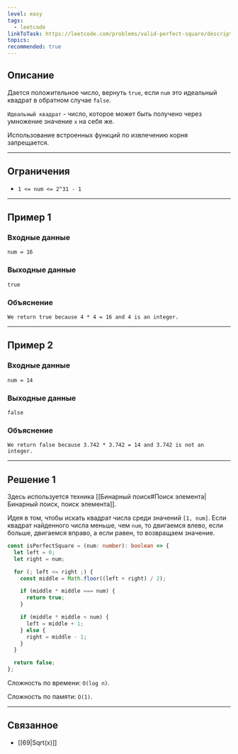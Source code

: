 ```yaml
---
level: easy
tags:
  - leetcode
linkToTask: https://leetcode.com/problems/valid-perfect-square/description/
topics: 
recommended: true
---
```

## Описание

Дается положительное число, вернуть `true`, если `num` это идеальный квадрат в обратном случае `false`.

`Идеальный квадрат` - число, которое может быть получено через умножение значение `x` на себя же.

Использование встроенных функций по извлечению корня запрещается.

---
## Ограничения

- `1 <= num <= 2^31 - 1`

---
## Пример 1

### Входные данные

```
num = 16
```
### Выходные данные

```
true
```
### Объяснение

```
We return true because 4 * 4 = 16 and 4 is an integer.
```

---
## Пример 2

### Входные данные

```
num = 14
```
### Выходные данные

```
false
```
### Объяснение

```
We return false because 3.742 * 3.742 = 14 and 3.742 is not an integer.
```

---
## Решение 1

Здесь используется техника [[Бинарный поиск#Поиск элемента|Бинарный поиск, поиск элемента]].

Идея в том, чтобы искать квадрат числа среди значений `[1, num]`. Если квадрат найденного числа меньше, чем `num`, то двигаемся влево, если больше, двигаемся вправо, а если равен, то возвращаем значение. 

```typescript
const isPerfectSquare = (num: number): boolean => {
  let left = 0;
  let right = num;

  for (; left <= right ;) {
    const middle = Math.floor((left + right) / 2);

    if (middle * middle === num) {
      return true;
    }

    if (middle * middle < num) {
      left = middle + 1;
    } else {
      right = middle - 1;
    }
  }

  return false;
};
```

Сложность по времени: `O(log n)`.

Сложность по памяти: `O(1)`.

---
## Связанное

- [[69|Sqrt(x)]]